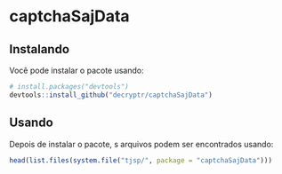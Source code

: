 # captchaSajData



## Instalando

Você pode instalar o pacote usando:

```R
# install.packages("devtools")
devtools::install_github("decryptr/captchaSajData")
```

## Usando

Depois de instalar o pacote, s arquivos podem ser encontrados usando:

```R
head(list.files(system.file("tjsp/", package = "captchaSajData")))
```
